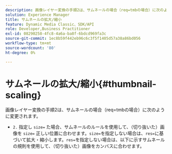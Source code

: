 ```yaml
---
description: 画像レイヤー変換の手順2は、サムネールの場合（req=tmbの場合）に次のように変更されます。
solution: Experience Manager
title: サムネールの拡大/縮小
feature: Dynamic Media Classic、SDK/API
role: Developer,Business Practitioner
exl-id: 08290258-4fc8-4a6a-ba8f-6bdcd969fa3c
source-git-commit: 1ec8b59f442eb96c6c3f5f1405d57a38a86bd056
workflow-type: tm+mt
source-wordcount: '80'
ht-degree: 0%

---
```


# サムネールの拡大/縮小{#thumbnail-scaling}

画像レイヤー変換の手順2は、サムネールの場合（req=tmbの場合）に次のように変更されます。

* `2.` 指定し `size=` た場合、サムネールのルールを使用して、（切り抜いた）画像を `size=` 正しい位置に合わせます。`size=`を指定しない場合は、`res=`に基づいて拡大・縮小します。`res=`を指定しない場合は、以下に示すサムネールの規則を使用して、（切り抜いた）画像をカンバスに合わせます。
